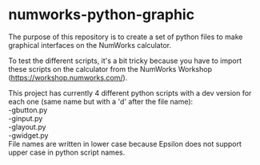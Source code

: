 # numworks-python-graphic
The purpose of this repository is to create a set of python files to make graphical interfaces on the NumWorks calculator.    

To test the different scripts, it's a bit tricky because you have to import these scripts on the calculator from the NumWorks Workshop (https://workshop.numworks.com/).

This project has currently 4 different python scripts with a dev version for each one (same name but with a 'd' after the file name):  
 -gbutton.py  
 -ginput.py  
 -glayout.py  
 -gwidget.py  
File names are written in lower case because Epsilon does not support upper case in python script names.
